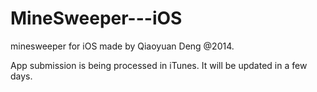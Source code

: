 MineSweeper---iOS
=================

minesweeper for iOS made by Qiaoyuan Deng @2014.

App submission is being processed in iTunes. It will be updated in a few days.

